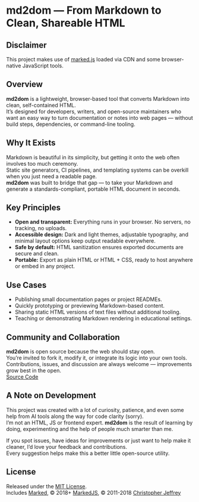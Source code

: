 # md2dom — From Markdown to Clean, Shareable HTML

## Disclaimer
This project makes use of [marked.js](https://marked.js.org/) loaded via CDN and some browser-native JavaScript tools.  
  
## Overview
**md2dom** is a lightweight, browser-based tool that converts Markdown into clean, self-contained HTML.  
It’s designed for developers, writers, and open-source maintainers who want an easy way to turn documentation or notes into web pages — without build steps, dependencies, or command-line tooling.

## Why It Exists
Markdown is beautiful in its simplicity, but getting it onto the web often involves too much ceremony.  
Static site generators, CI pipelines, and templating systems can be overkill when you just need a readable page.  
**md2dom** was built to bridge that gap — to take your Markdown and generate a standards-compliant, portable HTML document in seconds.

## Key Principles
- **Open and transparent:** Everything runs in your browser. No servers, no tracking, no uploads.  
- **Accessible design:** Dark and light themes, adjustable typography, and minimal layout options keep output readable everywhere.  
- **Safe by default:** HTML sanitization ensures exported documents are secure and clean.  
- **Portable:** Export as plain HTML or HTML + CSS, ready to host anywhere or embed in any project.

## Use Cases
- Publishing small documentation pages or project READMEs.  
- Quickly prototyping or previewing Markdown-based content.  
- Sharing static HTML versions of text files without additional tooling.  
- Teaching or demonstrating Markdown rendering in educational settings.

## Community and Collaboration
**md2dom** is open source because the web should stay open.  
You’re invited to fork it, modify it, or integrate its logic into your own tools.  
Contributions, issues, and discussion are always welcome — improvements grow best in the open.  
[Source Code](https://github.com/elinlyze/md2dom)
  
## A Note on Development
This project was created with a lot of curiosity, patience, and even some help from AI tools along the way for code clarity (sorry).  
I’m not an HTML, JS or frontend expert. **md2dom** is the result of learning by doing, experimenting and the help of people much smarter than me.  
  
If you spot issues, have ideas for improvements or just want to help make it cleaner, I’d love your feedback and contributions.  
Every suggestion helps make this a better little open-source utility.  
  
## License  
Released under the [MIT License](./LICENSE).  
Includes [Marked](https://marked.js.org/), © 2018+ [MarkedJS](https://github.com/markedjs/), © 2011-2018 [Christopher Jeffrey](https://github.com/chjj/)
